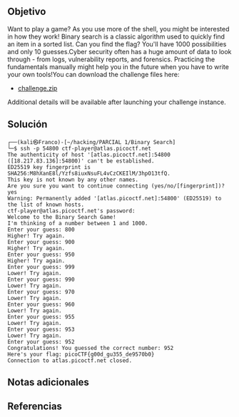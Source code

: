 ## Objetivo
Want to play a game? As you use more of the shell, you might be interested in how they work! Binary search is a classic algorithm used to quickly find an item in a sorted list. Can you find the flag? You'll have 1000 possibilities and only 10 guesses.Cyber security often has a huge amount of data to look through - from logs, vulnerability reports, and forensics. Practicing the fundamentals manually might help you in the future when you have to write your own tools!You can download the challenge files here:

- [challenge.zip](https://artifacts.picoctf.net/c_atlas/6/challenge.zip)

Additional details will be available after launching your challenge instance.
## Solución
```
┌──(kali㉿Franco)-[~/hacking/PARCIAL 1/Binary Search]
└─$ ssh -p 54800 ctf-player@atlas.picoctf.net   
The authenticity of host '[atlas.picoctf.net]:54800 ([18.217.83.136]:54800)' can't be established.
ED25519 key fingerprint is SHA256:M8hXanE8l/Yzfs8iuxNsuFL4vCzCKEIlM/3hpO13tfQ.
This key is not known by any other names.
Are you sure you want to continue connecting (yes/no/[fingerprint])? yes
Warning: Permanently added '[atlas.picoctf.net]:54800' (ED25519) to the list of known hosts.
ctf-player@atlas.picoctf.net's password: 
Welcome to the Binary Search Game!
I'm thinking of a number between 1 and 1000.
Enter your guess: 800
Higher! Try again.
Enter your guess: 900
Higher! Try again.
Enter your guess: 950
Higher! Try again.
Enter your guess: 999
Lower! Try again.
Enter your guess: 990
Lower! Try again.
Enter your guess: 970
Lower! Try again.
Enter your guess: 960
Lower! Try again.
Enter your guess: 955
Lower! Try again.
Enter your guess: 953
Lower! Try again.
Enter your guess: 952
Congratulations! You guessed the correct number: 952
Here's your flag: picoCTF{g00d_gu355_de9570b0}
Connection to atlas.picoctf.net closed.
```
## Notas adicionales

## Referencias